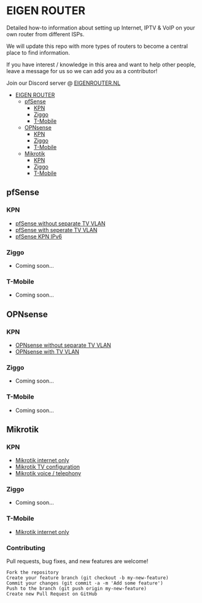 # EIGEN ROUTER

Detailed how-to information about setting up Internet, IPTV & VoIP on your own router from different ISPs.

We will update this repo with more types of routers to become a central place to find information.

If you have interest / knowledge in this area and want to help other people, leave a message for us so we can add you as a contributor!

Join our Discord server @ [EIGENROUTER.NL](https://discord.gg/jfwsQUgU9e)

- [EIGEN ROUTER](#eigen-router)
  * [pfSense](#pfsense)
    + [KPN](#kpn)
    + [Ziggo](#ziggo)
    + [T-Mobile](#t-mobile)
  * [OPNsense](#opnsense)
    + [KPN](#kpn-1)
    + [Ziggo](#ziggo-1)
    + [T-Mobile](#t-mobile-1)
  * [Mikrotik](#mikrotik)
    + [KPN](#kpn-2)
    + [Ziggo](#ziggo-2)
    + [T-Mobile](#t-mobile-2)

## pfSense

### KPN
* [pfSense without separate TV VLAN](guides/pfsense/KPN/pfSense-without-vlan.md)
* [pfSense with seperate TV VLAN](guides/pfsense/KPN/pfSense-with-vlan.md)
* [pfSense KPN IPv6](guides/pfsense/KPN/pfSense-ipv6.md)

### Ziggo
* Coming soon...

### T-Mobile
* Coming soon...

## OPNsense

### KPN
* [OPNsense without separate TV VLAN](guides/opnsense/KPN/opnsense-without-vlan.md)
* [OPNsense with TV VLAN](guides/opnsense/KPN/opnsense-with-vlan.md)

### Ziggo
* Coming soon...

### T-Mobile
* Coming soon...

## Mikrotik

### KPN
* [Mikrotik internet only](guides/mikrotik/KPN/Mikrotik-Internet-only.md)
* [Mikrotik TV configuration](guides/mikrotik/KPN/Mikrotik-tv-settings.md)
* [Mikrotik voice / telephony](guides/mikrotik/KPN/Mikrotik-voice-telephony.md)

### Ziggo
* Coming soon...

### T-Mobile
* [Mikrotik internet only](guides/mikrotik/T-Mobile/Mikrotik-Internet-only.md)


### Contributing
Pull requests, bug fixes, and new features are welcome!

```
Fork the repository
Create your feature branch (git checkout -b my-new-feature)
Commit your changes (git commit -a -m 'Add some feature')
Push to the branch (git push origin my-new-feature)
Create new Pull Request on GitHub
```
